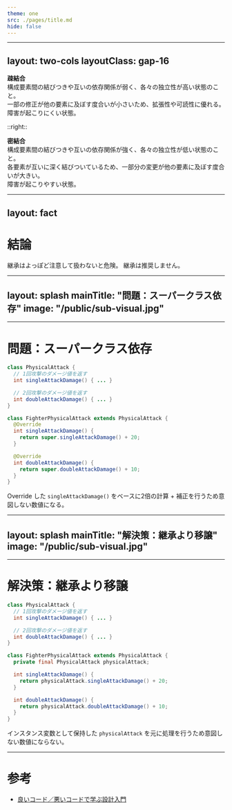 ```yaml
---
theme: one
src: ./pages/title.md
hide: false
---
```


---
layout: two-cols
layoutClass: gap-16
---

<div class="p-8 bg-green-700">
  <div class="text-6xl text-white text-center my-8" style="font-weight:600;" >
    疎結合
  </div>
  <div class="text-2xl text-white text-center my-4">
    構成要素間の結びつきや互いの依存関係が弱く、各々の独立性が高い状態のこと。
  </div>
  <div class="text-2xl text-white text-center my-4">
    一部の修正が他の要素に及ぼす度合いが小さいため、拡張性や可読性に優れる。<br>障害が起こりにくい状態。
  </div>
</div>

::right::

<div class="p-8 bg-green-700">
  <div class="text-6xl text-white text-center my-8" style="font-weight:600;" >
    密結合
  </div>
  <div class="text-2xl text-white text-center my-4">
    構成要素間の結びつきや互いの依存関係が強く、各々の独立性が低い状態のこと。
  </div>
  <div class="text-2xl text-white text-center my-4">
    <span class="underline">各要素が互いに深く結びついているため、一部分の変更が他の要素に及ぼす度合いが大きい。</span><br>障害が起こりやすい状態。
  </div>
</div>

<!--
You can have `style` tag in markdown to override the style for the current page.
Learn more: https://sli.dev/features/slide-scope-style
-->

---
layout: fact
---

# 結論

継承はよっぽど注意して扱わないと危険。
継承は推奨しません。


---
layout: splash
mainTitle: "問題：スーパークラス依存"
image: "/public/sub-visual.jpg"
---

---

# 問題：スーパークラス依存

```java
class PhysicalAttack {
  // 1回攻撃のダメージ値を返す
  int singleAttackDamage() { ... }

  // 2回攻撃のダメージ値を返す
  int doubleAttackDamage() { ... }
}
```

```java {all|9}
class FighterPhysicalAttack extends PhysicalAttack {
  @Override
  int singleAttackDamage() {
    return super.singleAttackDamage() + 20;
  }

  @Override
  int doubleAttackDamage() {
    return super.doubleAttackDamage() + 10;
  }
}
```

Override した `singleAttackDamage()` をベースに2倍の計算 + 補正を行うため意図しない数値になる。

---
layout: splash
mainTitle: "解決策：継承より移譲"
image: "/public/sub-visual.jpg"
---

---

# 解決策：継承より移譲

```java
class PhysicalAttack {
  // 1回攻撃のダメージ値を返す
  int singleAttackDamage() { ... }

  // 2回攻撃のダメージ値を返す
  int doubleAttackDamage() { ... }
}
```

```java {all|2,5,9}
class FighterPhysicalAttack extends PhysicalAttack {
  private final PhysicalAttack physicalAttack;

  int singleAttackDamage() {
    return physicalAttack.singleAttackDamage() + 20;
  }

  int doubleAttackDamage() {
    return physicalAttack.doubleAttackDamage() + 10;
  }
}
```

インスタンス変数として保持した `physicalAttack` を元に処理を行うため意図しない数値にならない。

---

# 参考

- [良いコード／悪いコードで学ぶ設計入門](https://gihyo.jp/book/2022/978-4-297-12783-1)
